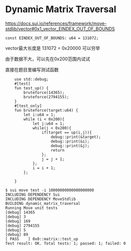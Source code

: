 # Dynamic Matrix Traversal

https://docs.sui.io/references/framework/move-stdlib/vector#0x1_vector_EINDEX_OUT_OF_BOUNDS
```
const EINDEX_OUT_OF_BOUNDS: u64 = 131072;
```
vector最大长度是 131072 = 0x20000
可以穷举

由于数据不大，可以先在0x200范围内试试   

直接在题目里编写测试函数

```
    use std::debug;
    #[test]
    fun test_up() {
        bruteforce(14365);
        bruteforce(2794155);
    }
    #[test_only]
    fun bruteforce(target:u64) {
        let i:u64 = 1;
        while (i < 0x200){
            let j:u64 = 1;
            while(j < 0x200){
                if(target == up(i,j)){
                    debug::print(&target);
                    debug::print(&i);
                    debug::print(&j);
                    return
                };
                j = j + 1;
            };
            i = i + 1;
        };

    }
```




```
$ sui move test -i 10000000000000000000
INCLUDING DEPENDENCY Sui
INCLUDING DEPENDENCY MoveStdlib
BUILDING dynamic_matrix_traversal
Running Move unit tests
[debug] 14365
[debug] 3
[debug] 169
[debug] 2794155
[debug] 5
[debug] 89
[ PASS    ] 0x0::matrix::test_up
Test result: OK. Total tests: 1; passed: 1; failed: 0
```
